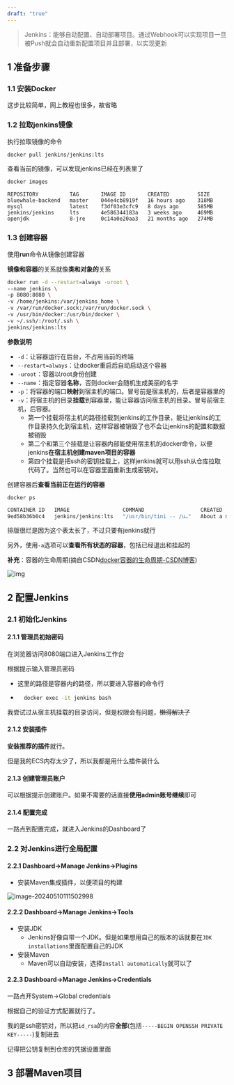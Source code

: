 ```yaml
---
draft: "true"
---
```


> Jenkins：能够自动配置、自动部署项目。通过Webhook可以实现项目一旦被Push就会自动重新配置项目并且部署，以实现更新

## 1 准备步骤

### 1.1 安装Docker

这步比较简单，网上教程也很多，故省略

### 1.2 拉取jenkins镜像

执行拉取镜像的命令

```bash
docker pull jenkins/jenkins:lts
```

查看当前的镜像，可以发现jenkins已经在列表里了

```bash
docker images
```

```
REPOSITORY          TAG       IMAGE ID       CREATED         SIZE
bluewhale-backend   master    044e4cb8919f   16 hours ago    318MB
mysql               latest    f3df03e3cfc9   8 days ago      585MB
jenkins/jenkins     lts       4e586344183a   3 weeks ago     469MB
openjdk             8-jre     0c14a0e20aa3   21 months ago   274MB
```

### 1.3 创建容器

使用**run**命令从镜像创建容器

**镜像和容器**的关系就像**类和对象的**关系

```bash
docker run -d --restart=always -uroot \
--name jenkins \
-p 8080:8080 \
-v /home/jenkins:/var/jenkins_home \
-v /var/run/docker.sock:/var/run/docker.sock \
-v /usr/bin/docker:/usr/bin/docker \
-v ~/.ssh/:/root/.ssh \
jenkins/jenkins:lts
```

**参数说明**

- `-d`：让容器运行在后台，不占用当前的终端
- `--restart=always`：让docker重启后自动启动这个容器
- `-uroot`：容器以root身份创建
- `--name`：指定容器**名称**，否则docker会随机生成美丽的名字
- `-p`：将容器的端口**映射**到宿主机的端口。冒号前是宿主机的，后者是容器里的
- `-v`：将宿主机的目录**挂载**到容器里，能让容器访问宿主机的目录。冒号前宿主机，后容器。
    - 第一个挂载将宿主机的路径挂载到jenkins的工作目录，能让jenkins的工作目录持久化到宿主机，这样容器被销毁了也不会让jenkins的配置和数据被销毁
    - 第二个和第三个挂载是让容器内部能使用宿主机的docker命令，以便jenkins**在宿主机创建maven项目的容器**
    - 第四个挂载是把ssh的密钥挂载上，这样jenkins就可以用ssh从仓库拉取代码了。当然也可以在容器里面重新生成密钥对。

创建容器后**查看当前正在运行的容器**

```
docker ps
```

```bash
CONTAINER ID   IMAGE                 COMMAND                  CREATED              STATUS              PORTS                                                  NAMES
9ed58b36b0c4   jenkins/jenkins:lts   "/usr/bin/tini -- /u…"   About a minute ago   Up About a minute   0.0.0.0:8080->8080/tcp, :::8080->8080/tcp, 50000/tcp   jenkins
```

排版很烂是因为这个表太长了，不过只要有jenkins就行

另外，使用`-a`选项可以**查看所有状态的容器**，包括已经退出和挂起的

**补充**：容器的生命周期(摘自CSDN[docker容器的生命周期-CSDN博客](https://blog.csdn.net/wBreak/article/details/134378761))

![img](https://runzblog.oss-cn-hangzhou.aliyuncs.com/postimg/202409272340788.png)

## 2 配置Jenkins

### 2.1 初始化Jenkins

#### 2.1.1 管理员初始密码

在浏览器访问8080端口进入Jenkins工作台

根据提示输入管理员密码

- 这里的路径是容器内的路径，所以要进入容器的命令行

- ```bash
    docker exec -it jenkins bash
    ```

我尝试过从宿主机挂载的目录访问，但是权限会有问题，~~懒得解决了~~

#### 2.1.2 安装插件

**安装推荐的插件**就行。

但是我的ECS内存太少了，所以我都是用什么插件装什么

#### 2.1.3 创建管理员账户

可以根据提示创建账户。如果不需要的话直接**使用admin账号继续**即可

#### 2.1.4 配置完成

一路点到配置完成，就进入Jenkins的Dashboard了

### 2.2 对Jenkins进行全局配置

#### 2.2.1 Dashboard->Manage Jenkins->Plugins

- 安装Maven集成插件，以便项目的构建

![image-20240510111502998](https://runzblog.oss-cn-hangzhou.aliyuncs.com/postimg/202409271711418.jpg)

#### 2.2.2 Dashboard->Manage Jenkins->Tools

- 安装JDK
    - Jenkins好像自带一个JDK。但是如果想用自己的版本的话就要在`JDK installations`里面配置自己的JDK
- 安装Maven
    - Maven可以自动安装，选择`Install automatically`就可以了

#### 2.2.3 Dashboard->Manage Jenkins->Credentials

一路点开System->Global credentials

根据自己的验证方式配置就行了。

我的是ssh密钥对，所以把`id_rsa`的内容**全部**(包括`-----BEGIN OPENSSH PRIVATE KEY-----`)复制进去

记得把公钥复制到仓库的凭据设置里面

## 3 部署Maven项目


